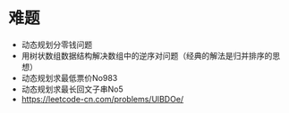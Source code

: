# 难题

- 动态规划分零钱问题
- 用树状数组数据结构解决数组中的逆序对问题（经典的解法是归并排序的思想）
- 动态规划求最低票价No983
- 动态规划求最长回文子串No5
- https://leetcode-cn.com/problems/UlBDOe/
